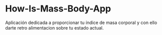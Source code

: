 # How-Is-Mass-Body-App
Aplicación dedicada a proporcionar tu índice de masa corporal y con ello darte retro alimentacion sobre tu estado actual.
